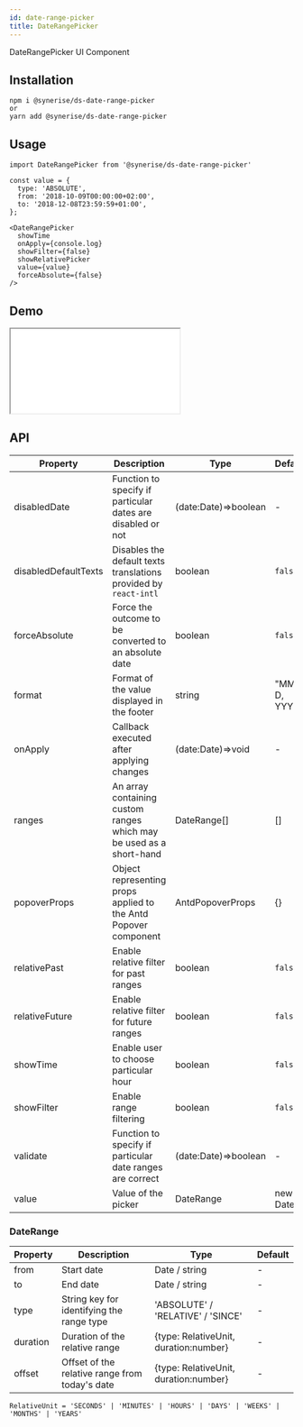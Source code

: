 ```yaml
---
id: date-range-picker
title: DateRangePicker
---
```


DateRangePicker UI Component

## Installation

```
npm i @synerise/ds-date-range-picker
or
yarn add @synerise/ds-date-range-picker
```

## Usage

```
import DateRangePicker from '@synerise/ds-date-range-picker'

const value = {
  type: 'ABSOLUTE',
  from: '2018-10-09T00:00:00+02:00',
  to: '2018-12-08T23:59:59+01:00',
};

<DateRangePicker
  showTime
  onApply={console.log}
  showFilter={false}
  showRelativePicker
  value={value}
  forceAbsolute={false}
/>

```

## Demo

<iframe src="/storybook-static/iframe.html?id=components-date-range-picker--default"></iframe>

## API

| Property             | Description                                                         | Type                 | Default       |
| -------------------- | ------------------------------------------------------------------- | -------------------- | ------------- |
| disabledDate         | Function to specify if particular dates are disabled or not         | (date:Date)=>boolean | -             |
| disabledDefaultTexts | Disables the default texts translations provided by `react-intl`    | boolean              | `false`       |
| forceAbsolute        | Force the outcome to be converted to an absolute date               | boolean              | `false`       |
| format               | Format of the value displayed in the footer                         | string               | "MMM D, YYYY" |
| onApply              | Callback executed after applying changes                            | (date:Date)=>void    | -             |
| ranges               | An array containing custom ranges which may be used as a short-hand | DateRange[]          | []            |
| popoverProps         | Object representing props applied to the Antd Popover component     | AntdPopoverProps     | {}            |
| relativePast         | Enable relative filter for past ranges                              | boolean              | `false`       |
| relativeFuture       | Enable relative filter for future ranges                            | boolean              | `false`       |
| showTime             | Enable user to choose particular hour                               | boolean              | `false`       |
| showFilter           | Enable range filtering                                              | boolean              | `false`       |
| validate             | Function to specify if particular date ranges are correct           | (date:Date)=>boolean | -             |
| value                | Value of the picker                                                 | DateRange            | new Date()    |

### DateRange

| Property | Description                                    | Type                                  | Default |
| -------- | ---------------------------------------------- | ------------------------------------- | ------- |
| from     | Start date                                     | Date / string                         | -       |
| to       | End date                                       | Date / string                         | -       |
| type     | String key for identifying the range type      | 'ABSOLUTE' / 'RELATIVE' / 'SINCE'     | -       |
| duration | Duration of the relative range                 | {type: RelativeUnit, duration:number} | -       |
| offset   | Offset of the relative range from today's date | {type: RelativeUnit, duration:number} | -       |

`RelativeUnit = 'SECONDS' | 'MINUTES' | 'HOURS' | 'DAYS' | 'WEEKS' | 'MONTHS' | 'YEARS'`
